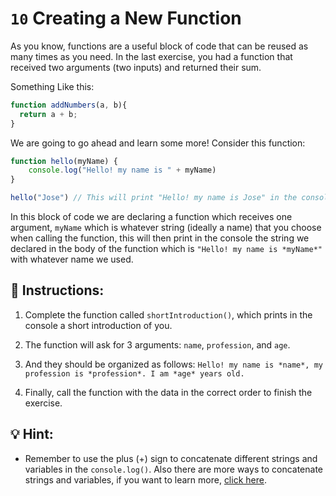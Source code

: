 # `10` Creating a New Function

As you know, functions are a useful block of code that can be reused as many times as you need. In the last exercise, you had a function that received two arguments (two inputs) and returned their sum.

Something Like this:

```js
function addNumbers(a, b){
  return a + b;
}
```

We are going to go ahead and learn some more! Consider this function:

```js
function hello(myName) {
    console.log("Hello! my name is " + myName)
}

hello("Jose") // This will print "Hello! my name is Jose" in the console
```

In this block of code we are declaring a function which receives one argument, `myName` which is whatever string (ideally a name) that you choose when calling the function, this will then print in the console the string we declared in the body of the function which is `"Hello! my name is *myName*"` with whatever name we used.

## 📝 Instructions:

1. Complete the function called `shortIntroduction()`, which prints in the console a short introduction of you.

2. The function will ask for 3 arguments: `name`, `profession`, and `age`.

3. And they should be organized as follows: `Hello! my name is *name*, my profession is *profession*. I am *age* years old.`

4. Finally, call the function with the data in the correct order to finish the exercise.

## 💡 Hint:

+ Remember to use the plus (+) sign to concatenate different strings and variables in the `console.log()`. Also there are more ways to concatenate strings and variables, if you want to learn more, [click here](https://stackoverflow.com/questions/16600925/how-can-i-add-a-variable-to-console-log).
